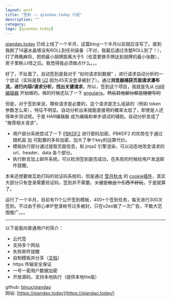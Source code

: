```yaml
---
layout: post
title: "签到 —— qiandao.today 介绍"
description: ""
category: 
tags: [qiandao.today]
---
```


[qiandao.today](https://qiandao.today/) 已经上线了一个半月，这篇blog一个半月以前就应该写了。直到我刷了14遍水晶塔没有ROLL到任何装备（不对，我最后通过贪婪ROLL到了！），打了两晚麻将，把把最小胡牌距离大于5（任意更换手牌达到胡牌的最小张数），房子里刷JJ怪之后。我觉得我必须做点什么。。。

好了，不扯蛋了。自动签到是我对于 “如何请求到数据” ，进行请求自动分析的一个尝试（实际是我 [U2](http://u2.dmhy.org/) 因为45天没登录被封了）。通过**浏览器捕获页面请求瀑布流，进行内容/请求分析，找出关键请求**。所以，签到这个项目，我就是先从 [HAR编辑器](https://qiandao.today/har/edit) 开始做的。做的时候还玩了一下 [angularjs](http://angularjs.org/)。<del>然后其他部分都是随便写的</del>

但是，对于签到来说，哪些请求是必要的，这个请求是怎么组装的（例如 token 参数怎么来），特征不明显。自动分析出来就能直接用的概率太低了，即使是人还得单步测试呢。于是 HAR编辑器 成为编辑和单步调试的辅助。自动分析变成了 “推荐相关请求”。

* 用户部分系统尝试了一下 [PBKDF2](http://en.wikipedia.org/wiki/PBKDF2) 进行密码加密。PBKDF2 的优势在于通过随机盐 加 可配置的多轮加密，加大了单个key的运算代价。
* 模板执行部分通过提取页面信息，和 jinja2 引擎渲染，可以动态地改变请求的 url、header、data 各个部分。
* 执行断言加上邮件系统，可以检测签到是否成功，在失败的时候给用户发送邮件提醒。

本来还想要做互助打码的验证码系统的，但是通过 [雪月秋水](https://plus.google.com/u/0/+%E9%9B%AA%E6%9C%88%E7%A7%8B%E6%B0%B4%E9%85%B1) 的 [cookie插件](https://github.com/acgotaku/GetCookies)，其实大部分只有登录需要验证码，签到并不需要。<del>关键是做这个东西不好玩</del>，于是就算了。

运行了一个半月，目前有11个公开签到模板，400+个签到任务，每天进行300次签到。不过由于担心单IP登录帐号过多被封，只在v2ex做了一次广告，不敢大范围推广。。。

<hr>

以下是面向普通用户的简介：

* 云代签
* 支持多个网站
* 失败邮件提醒
* 自制模板并分享（[文档](https://github.com/binux/qiandao/blob/master/docs/har-howto.md)）
* https 传输安全保证
* 一号一密用户数据加密
* 开放源码，支持本地执行（提供本地lite版）

github: [binux/qiandao](https://github.com/binux/qiandao)  
网站: [https://qiandao.today](https://qiandao.today/)